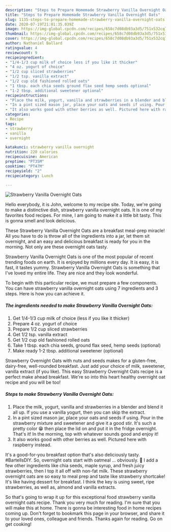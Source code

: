 ```yaml
---
description: "Steps to Prepare Homemade Strawberry Vanilla Overnight Oats"
title: "Steps to Prepare Homemade Strawberry Vanilla Overnight Oats"
slug: 1135-steps-to-prepare-homemade-strawberry-vanilla-overnight-oats
date: 2020-07-19T21:01:35.039Z
image: https://img-global.cpcdn.com/recipes/658c7d08db93a3d5/751x532cq70/strawberry-vanilla-overnight-oats-recipe-main-photo.jpg
thumbnail: https://img-global.cpcdn.com/recipes/658c7d08db93a3d5/751x532cq70/strawberry-vanilla-overnight-oats-recipe-main-photo.jpg
cover: https://img-global.cpcdn.com/recipes/658c7d08db93a3d5/751x532cq70/strawberry-vanilla-overnight-oats-recipe-main-photo.jpg
author: Nathaniel Ballard
ratingvalue: 4
reviewcount: 9
recipeingredient:
- "1/4-1/3 cup milk of choice less if you like it thicker"
- "4 oz. yogurt of choice"
- "1/2 cup sliced strawberries"
- "1/2 tsp. vanilla extract"
- "1/2 cup old fashioned rolled oats"
- "1 tbsp. each chia seeds ground flax seed hemp seeds optional"
- "1-2 tbsp. additional sweetener optional"
recipeinstructions:
- "Place the milk, yogurt, vanilla and strawberries in a blender and blend it all up. If you use a vanilla yogurt, then you can skip the extract."
- "In a pint sized mason jar, place your oats and seeds if using. Pour in the strawberry mixture and sweetener and give it a good stir. It&#39;s such a pretty color 😁 then place the lid on and put it in the fridge overnight. That&#39;s it! In the morning, top with whatever sounds good and enjoy it!"
- "It also works good with other berries as well. Pictured here with raspberry instead."
categories:
- Recipe
tags:
- strawberry
- vanilla
- overnight

katakunci: strawberry vanilla overnight 
nutrition: 220 calories
recipecuisine: American
preptime: "PT35M"
cooktime: "PT47M"
recipeyield: "2"
recipecategory: Lunch

---
```



![Strawberry Vanilla Overnight Oats](https://img-global.cpcdn.com/recipes/658c7d08db93a3d5/751x532cq70/strawberry-vanilla-overnight-oats-recipe-main-photo.jpg)

Hello everybody, it is John, welcome to my recipe site. Today, we're going to make a distinctive dish, strawberry vanilla overnight oats. It is one of my favorites food recipes. For mine, I am going to make it a little bit tasty. This is gonna smell and look delicious.

These Strawberry Vanilla Overnight Oats are a breakfast meal-prep miracle! All you have to do is throw all of the ingredients into a jar, let them sit overnight, and an easy and delicious breakfast is ready for you in the morning. Not only are these overnight oats tasty.

Strawberry Vanilla Overnight Oats is one of the most popular of recent trending foods on earth. It is enjoyed by millions every day. It is easy, it is fast, it tastes yummy. Strawberry Vanilla Overnight Oats is something that I've loved my entire life. They are nice and they look wonderful.


To begin with this particular recipe, we must prepare a few components. You can have strawberry vanilla overnight oats using 7 ingredients and 3 steps. Here is how you can achieve it.

<!--inarticleads1-->

##### The ingredients needed to make Strawberry Vanilla Overnight Oats:

1. Get 1/4-1/3 cup milk of choice (less if you like it thicker)
1. Prepare 4 oz. yogurt of choice
1. Prepare 1/2 cup sliced strawberries
1. Get 1/2 tsp. vanilla extract
1. Get 1/2 cup old fashioned rolled oats
1. Take 1 tbsp. each chia seeds, ground flax seed, hemp seeds (optional)
1. Make ready 1-2 tbsp. additional sweetener (optional)


Strawberry Overnight Oats with nuts and seeds makes for a gluten-free, dairy-free, well-rounded breakfast. Just add your choice of milk, sweetener, vanilla extract (if you like). This easy Strawberry Overnight Oats recipe is a perfect make ahead breakfast. We&#39;re so into this heart healthy overnight oat recipe and you will be too! 

<!--inarticleads2-->

##### Steps to make Strawberry Vanilla Overnight Oats:

1. Place the milk, yogurt, vanilla and strawberries in a blender and blend it all up. If you use a vanilla yogurt, then you can skip the extract.
1. In a pint sized mason jar, place your oats and seeds if using. Pour in the strawberry mixture and sweetener and give it a good stir. It&#39;s such a pretty color 😁 then place the lid on and put it in the fridge overnight. That&#39;s it! In the morning, top with whatever sounds good and enjoy it!
1. It also works good with other berries as well. Pictured here with raspberry instead.


It&#39;s a good-for-you breakfast option that&#39;s also deliciously tasty. #BartellsDIY. So, overnight oats start with oatmeal … obviously. 🙂 I add a few other ingredients like chia seeds, maple syrup, and fresh juicy strawberries, then I top it all off with non-fat milk. These strawberry overnight oats are so easy to meal prep and taste like strawberry shortcake! It&#39;s like having dessert for breakfast. I think the key is using sweet, ripe strawberries, as well as, almond and vanilla extracts. 

So that's going to wrap it up for this exceptional food strawberry vanilla overnight oats recipe. Thank you very much for reading. I'm sure that you will make this at home. There is gonna be interesting food in home recipes coming up. Don't forget to bookmark this page in your browser, and share it to your loved ones, colleague and friends. Thanks again for reading. Go on get cooking!
